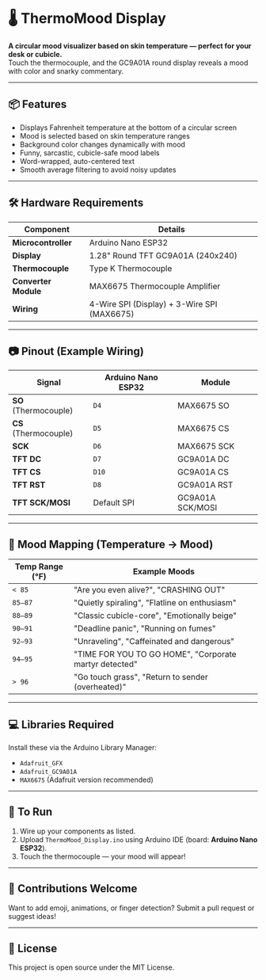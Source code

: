# 🌡️ ThermoMood Display

**A circular mood visualizer based on skin temperature — perfect for your desk or cubicle.**  
Touch the thermocouple, and the GC9A01A round display reveals a mood with color and snarky commentary.

---

## 📦 Features

- Displays Fahrenheit temperature at the bottom of a circular screen
- Mood is selected based on skin temperature ranges
- Background color changes dynamically with mood
- Funny, sarcastic, cubicle-safe mood labels
- Word-wrapped, auto-centered text
- Smooth average filtering to avoid noisy updates

---

## 🛠️ Hardware Requirements

| Component | Details |
|----------|---------|
| **Microcontroller** | Arduino Nano ESP32 |
| **Display** | 1.28" Round TFT GC9A01A (240x240) |
| **Thermocouple** | Type K Thermocouple |
| **Converter Module** | MAX6675 Thermocouple Amplifier |
| **Wiring** | 4-Wire SPI (Display) + 3-Wire SPI (MAX6675) |

---

## 📷 Pinout (Example Wiring)

| Signal | Arduino Nano ESP32 | Module |
|--------|--------------------|--------|
| **SO** (Thermocouple) | `D4` | MAX6675 SO |
| **CS** (Thermocouple) | `D5` | MAX6675 CS |
| **SCK** | `D6` | MAX6675 SCK |
| **TFT DC** | `D7` | GC9A01A DC |
| **TFT CS** | `D10` | GC9A01A CS |
| **TFT RST** | `D8` | GC9A01A RST |
| **TFT SCK/MOSI** | Default SPI | GC9A01A SCK/MOSI |

---

## 🎨 Mood Mapping (Temperature → Mood)

| Temp Range (°F) | Example Moods |
|-----------------|----------------|
| `< 85` | "Are you even alive?", "CRASHING OUT" |
| `85–87` | "Quietly spiraling", "Flatline on enthusiasm" |
| `88–89` | "Classic cubicle-core", "Emotionally beige" |
| `90–91` | "Deadline panic", "Running on fumes" |
| `92–93` | "Unraveling", "Caffeinated and dangerous" |
| `94–95` | "TIME FOR YOU TO GO HOME", "Corporate martyr detected" |
| `> 96` | "Go touch grass", "Return to sender (overheated)" |

---

## 💻 Libraries Required

Install these via the Arduino Library Manager:

- `Adafruit_GFX`
- `Adafruit_GC9A01A`
- `MAX6675` (Adafruit version recommended)

---

## 🚀 To Run

1. Wire up your components as listed.
2. Upload `ThermoMood_Display.ino` using Arduino IDE (board: **Arduino Nano ESP32**).
3. Touch the thermocouple — your mood will appear!

---

## 🤝 Contributions Welcome

Want to add emoji, animations, or finger detection? Submit a pull request or suggest ideas!

---

## 🧠 License

This project is open source under the MIT License.
